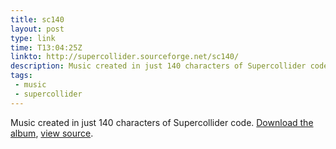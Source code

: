 ```yaml
---
title: sc140
layout: post
type: link
time: T13:04:25Z
linkto: http://supercollider.sourceforge.net/sc140/
description: Music created in just 140 characters of Supercollider code.
tags:
 - music
 - supercollider
---
```

Music created in just 140 characters of Supercollider code. [Download the album][1], [view source][2].

[1]:http://www.archive.org/download/sc140/sc140_vbr_mp3.zip "79MB Zip file"
[2]:http://ia311006.us.archive.org/2/items/sc140/sc140_sourcecode.txt